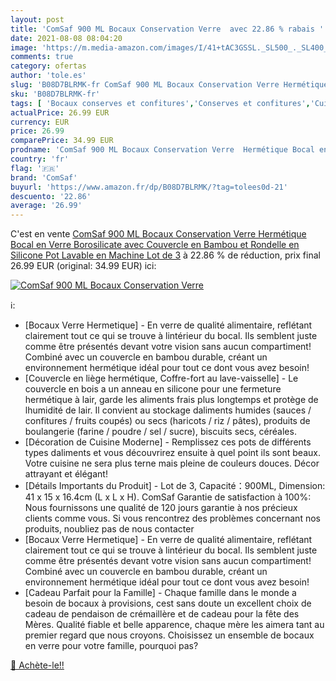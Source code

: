 ```yaml
---
layout: post
title: 'ComSaf 900 ML Bocaux Conservation Verre  avec 22.86 % rabais '
date: 2021-08-08 08:04:20
image: 'https://m.media-amazon.com/images/I/41+tAC3GSSL._SL500_._SL400_.jpg'
comments: true
category: ofertas
author: 'tole.es'
slug: 'B08D7BLRMK-fr ComSaf 900 ML Bocaux Conservation Verre Hermétique Bocal...'
sku: 'B08D7BLRMK-fr'
tags: [ 'Bocaux conserves et confitures','Conserves et confitures','Cuisine et Maison','Rangement et organisation','Rangement et organisation de cuisine','comsaf', ]
actualPrice: 26.99 EUR
currency: EUR
price: 26.99
comparePrice: 34.99 EUR
prodname: 'ComSaf 900 ML Bocaux Conservation Verre  Hermétique Bocal en Verre Borosilicate avec Couvercle en Bambou et Rondelle en Silicone Pot  Lavable en Machine  Lot de 3'
country: 'fr'
flag: '🇫🇷'
brand: 'ComSaf'
buyurl: 'https://www.amazon.fr/dp/B08D7BLRMK/?tag=tolees0d-21'
descuento: '22.86'
average: '26.99'
---
```


C'est en vente [ComSaf 900 ML Bocaux Conservation Verre  Hermétique Bocal en Verre Borosilicate avec Couvercle en Bambou et Rondelle en Silicone Pot  Lavable en Machine  Lot de 3](https://www.amazon.fr/dp/B08D7BLRMK/?tag=tolees0d-21)  à  22.86 % de réduction, prix final  26.99 EUR (original: 34.99 EUR) ici:

[![ComSaf 900 ML Bocaux Conservation Verre ](https://m.media-amazon.com/images/I/41+tAC3GSSL._SL500_._SL400_.jpg)](https://www.amazon.fr/dp/B08D7BLRMK/?tag=tolees0d-21)

ℹ️:

- [Bocaux Verre Hermetique] - En verre de qualité alimentaire, reflétant clairement tout ce qui se trouve à lintérieur du bocal. Ils semblent juste comme être présentés devant votre vision sans aucun compartiment! Combiné avec un couvercle en bambou durable, créant un environnement hermétique idéal pour tout ce dont vous avez besoin!
- [Couvercle en liège hermétique, Coffre-fort au lave-vaisselle] - Le couvercle en bois a un anneau en silicone pour une fermeture hermétique à lair, garde les aliments frais plus longtemps et protège de lhumidité de lair. Il convient au stockage daliments humides (sauces / confitures / fruits coupés) ou secs (haricots / riz / pâtes), produits de boulangerie (farine / poudre / sel / sucre), biscuits secs, céréales.
- [Décoration de Cuisine Moderne] - Remplissez ces pots de différents types daliments et vous découvrirez ensuite à quel point ils sont beaux. Votre cuisine ne sera plus terne mais pleine de couleurs douces. Décor attrayant et élégant!
- [Détails Importants du Produit] - Lot de 3, Capacité：900ML, Dimension: 41 x 15 x 16.4cm (L x L x H). ComSaf Garantie de satisfaction à 100%: Nous fournissons une qualité de 120 jours garantie à nos précieux clients comme vous. Si vous rencontrez des problèmes concernant nos produits, noubliez pas de nous contacter
- [Bocaux Verre Hermetique] - En verre de qualité alimentaire, reflétant clairement tout ce qui se trouve à lintérieur du bocal. Ils semblent juste comme être présentés devant votre vision sans aucun compartiment! Combiné avec un couvercle en bambou durable, créant un environnement hermétique idéal pour tout ce dont vous avez besoin!
- [Cadeau Parfait pour la Famille] - Chaque famille dans le monde a besoin de bocaux à provisions, cest sans doute un excellent choix de cadeau de pendaison de crémaillère et de cadeau pour la fête des Mères. Qualité fiable et belle apparence, chaque mère les aimera tant au premier regard que nous croyons. Choisissez un ensemble de bocaux en verre pour votre famille, pourquoi pas?

[🛒 Achète-le!!](https://www.amazon.fr/dp/B08D7BLRMK/?tag=tolees0d-21)
